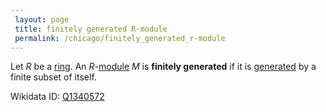 ```yaml
---
 layout: page
 title: finitely generated R-module
 permalink: /chicago/finitely_generated_r-module
---
```

Let $R$ be a [ring](https://mathgloss.github.io/MathGloss/chicago/ring). An $R$-[module](https://mathgloss.github.io/MathGloss/chicago/module_over_a_ring) $M$ is **finitely generated** if it is [generated](https://mathgloss.github.io/MathGloss/chicago/generate_an_R-module) by a finite subset of itself.

Wikidata ID: [Q1340572](https://www.wikidata.org/wiki/Q1340572)